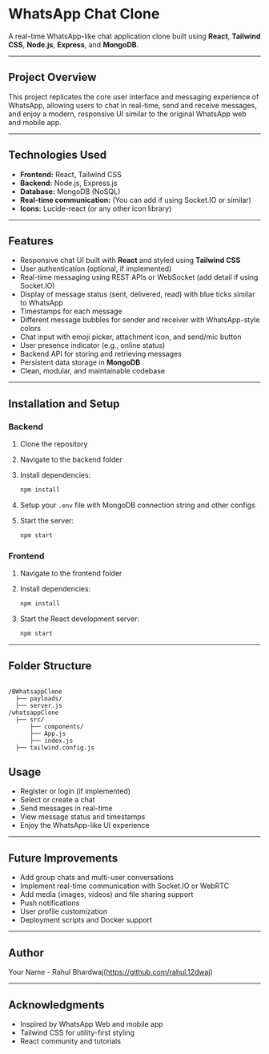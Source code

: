 # WhatsApp Chat Clone

A real-time WhatsApp-like chat application clone built using **React**, **Tailwind CSS**, **Node.js**, **Express**, and **MongoDB**.

---

## Project Overview

This project replicates the core user interface and messaging experience of WhatsApp, allowing users to chat in real-time, send and receive messages, and enjoy a modern, responsive UI similar to the original WhatsApp web and mobile app.

---

## Technologies Used

- **Frontend:** React, Tailwind CSS  
- **Backend:** Node.js, Express.js  
- **Database:** MongoDB (NoSQL)  
- **Real-time communication:** (You can add if using Socket.IO or similar)  
- **Icons:** Lucide-react (or any other icon library)  

---

## Features

- Responsive chat UI built with **React** and styled using **Tailwind CSS**  
- User authentication (optional, if implemented)  
- Real-time messaging using REST APIs or WebSocket (add detail if using Socket.IO)  
- Display of message status (sent, delivered, read) with blue ticks similar to WhatsApp  
- Timestamps for each message  
- Different message bubbles for sender and receiver with WhatsApp-style colors  
- Chat input with emoji picker, attachment icon, and send/mic button  
- User presence indicator (e.g., online status)  
- Backend API for storing and retrieving messages  
- Persistent data storage in **MongoDB**  
- Clean, modular, and maintainable codebase  

---

## Installation and Setup

### Backend

1. Clone the repository  
2. Navigate to the backend folder  
3. Install dependencies:  
   ```bash
   npm install


4. Setup your `.env` file with MongoDB connection string and other configs
5. Start the server:

   ```bash
   npm start
   ```

### Frontend

1. Navigate to the frontend folder
2. Install dependencies:

   ```bash
   npm install
   ```
3. Start the React development server:

   ```bash
   npm start
   ```

---

## Folder Structure
```

/BWhatsappClone
  ├── payloads/
  ├── server.js
/whatsappClone
  ├── src/
      ├── components/
      ├── App.js
      ├── index.js
  ├── tailwind.config.js
```

## Usage

* Register or login (if implemented)
* Select or create a chat
* Send messages in real-time
* View message status and timestamps
* Enjoy the WhatsApp-like UI experience

---

## Future Improvements

* Add group chats and multi-user conversations
* Implement real-time communication with Socket.IO or WebRTC
* Add media (images, videos) and file sharing support
* Push notifications
* User profile customization
* Deployment scripts and Docker support


---

## Author

Your Name - Rahul Bhardwaj(https://github.com/rahul.12dwaj)

---

## Acknowledgments

* Inspired by WhatsApp Web and mobile app
* Tailwind CSS for utility-first styling
* React community and tutorials

